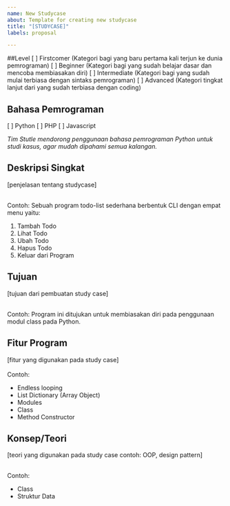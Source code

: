 ```yaml
---
name: New Studycase
about: Template for creating new studycase
title: "[STUDYCASE]"
labels: proposal

---
```


##Level
[ ] Firstcomer (Kategori bagi yang baru pertama kali terjun ke dunia pemrograman)
[ ] Beginner (Kategori bagi yang sudah belajar dasar dan mencoba membiasakan diri)
[ ] Intermediate (Kategori bagi yang sudah mulai terbiasa dengan sintaks pemrograman)
[ ] Advanced (Kategori tingkat lanjut dari yang sudah terbiasa dengan coding)

## Bahasa Pemrograman
[ ] Python
[ ] PHP
[ ] Javascript

*Tim Stutle mendorong penggunaan bahasa pemrograman Python untuk studi kasus, agar mudah dipahami semua kalangan.*

## Deskripsi Singkat
[penjelasan tentang studycase]
<br/>
<br/>

Contoh:
Sebuah program todo-list sederhana berbentuk CLI dengan empat menu yaitu:
1. Tambah Todo
2. Lihat Todo
3. Ubah Todo
4. Hapus Todo
5. Keluar dari Program

## Tujuan
[tujuan dari pembuatan study case]
<br/>
<br/>

Contoh:
Program ini ditujukan untuk membiasakan diri pada penggunaan modul class pada Python.

## Fitur Program
[fitur yang digunakan pada study case]
<br/>
<br/>
Contoh:
- Endless looping
- List Dictionary (Array Object)
- Modules
- Class
- Method Constructor

## Konsep/Teori 
[teori yang digunakan pada study case contoh: OOP, design pattern]
<br/>
<br/>

Contoh:
- Class
- Struktur Data
